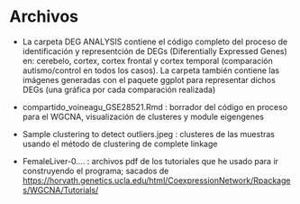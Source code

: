 # Archivos
 
 
- La carpeta DEG ANALYSIS contiene el código completo del proceso de identificación y representción de DEGs (Diferentially Expressed Genes) en: cerebelo, cortex, cortex frontal y cortex temporal (comparación autismo/control en todos los casos). La carpeta también contiene las imágenes generadas con el paquete ggplot para representar dichos DEGs (una gráfica por cada comparación realizada)

- compartido_voineagu_GSE28521.Rmd : borrador del código en proceso para el WGCNA, visualización de clusteres y module eigengenes
- Sample clustering to detect outliers.jpeg : clusteres de las muestras usando el método de clustering de complete linkage

- FemaleLiver-0....  :  archivos pdf de los tutoriales que he usado para ir construyendo el programa; sacados de             https://horvath.genetics.ucla.edu/html/CoexpressionNetwork/Rpackages/WGCNA/Tutorials/

